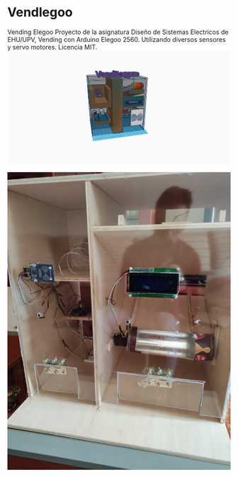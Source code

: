 # Vendlegoo
Vending Elegoo
Proyecto de la asignatura Diseño de Sistemas Electricos de EHU/UPV, Vending con Arduino Elegoo 2560. Utilizando diversos sensores y servo motores. Licencia MIT.
![Vendlegoo](https://github.com/mcalix/Vendlegoo/blob/main/Vendlegoo.png)

![Vendlegoo](https://github.com/mcalix/Vendlegoo/blob/main/Proyecto/images/ImagenFinalProyecto.jpeg)
